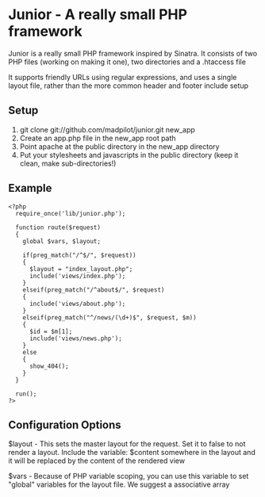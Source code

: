 Junior - A really small PHP framework
=====================================

Junior is a really small PHP framework inspired by Sinatra. It consists of two PHP files (working on making it one), two directories and a .htaccess file

It supports friendly URLs using regular expressions, and uses a single layout file, rather than the more common header and footer include setup

Setup
-----

1. git clone git://github.com/madpilot/junior.git new_app
2. Create an app.php file in the new_app root path
3. Point apache at the public directory in the new_app directory
4. Put your stylesheets and javascripts in the public directory (keep it clean, make sub-directories!)

Example
-------

    <?php
      require_once('lib/junior.php');
      
      function route($request)
      {
        global $vars, $layout;

        if(preg_match("/^$/", $request))
        {
          $layout = "index_layout.php";
          include('views/index.php');
        }
        elseif(preg_match("/^about$/", $request)
        {
          include('views/about.php');
        }
        elseif(preg_match("^/news/(\d+)$", $request, $m))
        {
          $id = $m[1];
          include('views/news.php');
        }
        else
        {
          show_404();
        }
      }
     
      run();
    ?>

Configuration Options
---------------------

$layout - This sets the master layout for the request. Set it to false to not render a layout. Include the variable: $content somewhere in the layout and it will be replaced by the content of the rendered view

$vars - Because of PHP variable scoping, you can use this variable to set "global" variables for the layout file. We suggest a associative array
